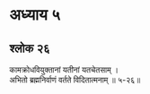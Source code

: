 # अध्याय ५

## श्लोक २६

कामक्रोधवियुक्तानां यतीनां यतचेतसाम् ।<br>अभितो ब्रह्मनिर्वाणं वर्तते विदितात्मनाम् ॥ ५-२६॥<br><br>

